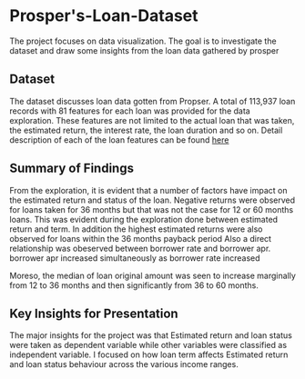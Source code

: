 # Prosper's-Loan-Dataset
The project focuses on data visualization. The goal is to investigate the dataset and draw some insights from the loan data gathered by prosper

## Dataset
The dataset discusses loan data gotten from Propser. A total of 113,937 loan records with 81 features for each loan was provided for the data exploration. These features are not limited to the actual loan that was taken, the estimated return, the interest rate, the loan duration and so on. Detail description of each of the loan features can be found [here](https://docs.google.com/spreadsheets/d/1gDyi_L4UvIrLTEC6Wri5nbaMmkGmLQBk-Yx3z0XDEtI/edit#gid=0)


## Summary of Findings
From the exploration, it is evident that a number of factors have impact on the estimated return and status of the loan. Negative returns were observed for loans taken for 36 months but that was not the case for 12 or 60 months loans. This was evident during the exploration done between estimated return and term.
In addition the highest estimated returns were also observed for loans within the 36 months payback period
Also a direct relationship was obeserved between borrower rate and borrower apr. borrower apr increased simultaneously as borrower rate increased

Moreso, the median of loan original amount was seen to increase marginally from 12 to 36 months and then significantly from 36 to 60 months. 


## Key Insights for Presentation

The major insights for the project was that Estimated return and loan status were taken as dependent variable while other variables were classified as independent variable. I focused on how loan term affects Estimated return and loan status behaviour across the various income ranges.
